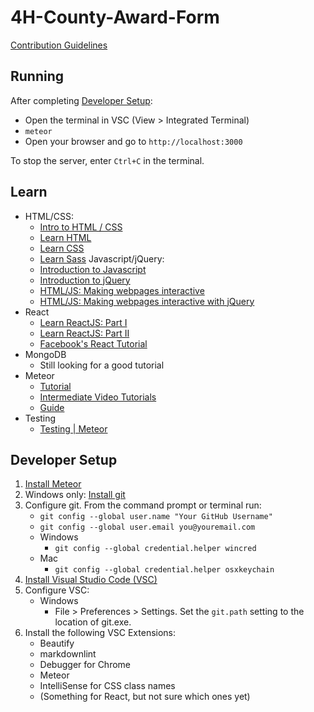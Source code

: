# 4H-County-Award-Form

[Contribution Guidelines](CONTRIBUTING.md)

## Running
After completing [Developer Setup](#DeveloperSetup):
- Open the terminal in VSC (View > Integrated Terminal)
- `meteor`
- Open your browser and go to `http://localhost:3000`

To stop the server, enter `Ctrl+C` in the terminal.

## Learn
- HTML/CSS:
  - [Intro to HTML / CSS](https://www.khanacademy.org/computing/computer-programming/html-css)
  - [Learn HTML](https://www.codecademy.com/learn/learn-html)
  - [Learn CSS](https://www.codecademy.com/learn/learn-css)
  - [Learn Sass](https://www.codecademy.com/learn/learn-sass)
Javascript/jQuery:
  - [Introduction to Javascript](https://www.codecademy.com/learn/introduction-to-javascript)
  - [Introduction to jQuery](https://www.codecademy.com/learn/learn-jquery)
  - [HTML/JS: Making webpages interactive](https://www.khanacademy.org/computing/computer-programming/html-css-js)
  - [HTML/JS: Making webpages interactive with jQuery](https://www.khanacademy.org/computing/computer-programming/html-js-jquery)
- React
  - [Learn ReactJS: Part I](https://www.codecademy.com/learn/react-101)
  - [Learn ReactJS: Part II](https://www.codecademy.com/learn/react-102)
  - [Facebook's React Tutorial](https://facebook.github.io/react/docs/tutorial.html)
- MongoDB
  - Still looking for a good tutorial
- Meteor
  - [Tutorial](https://www.meteor.com/tutorials/react/creating-an-app)
  - [Intermediate Video Tutorials](https://www.youtube.com/watch?v=BI8IslJHSag&list=PLLnpHn493BHFYZUSK62aVycgcAouqBt7V)
  - [Guide](http://guide.meteor.com/)
- Testing
  - [Testing | Meteor](https://guide.meteor.com/testing.html)


## <a name="DeveloperSetup"></a>Developer Setup
1. [Install Meteor](https://www.meteor.com/install)
1. Windows only: [Install git](https://git-scm.com/)
1. Configure git.  From the command prompt or terminal run:
    - `git config --global user.name "Your GitHub Username"`
    - `git config --global user.email you@youremail.com`
    - Windows
      - `git config --global credential.helper wincred`
    - Mac
      - `git config --global credential.helper osxkeychain`
1. [Install Visual Studio Code (VSC)](https://code.visualstudio.com/)
1. Configure VSC:
    - Windows
      - File > Preferences > Settings.  Set the `git.path` setting to the location of git.exe.
1. Install the following VSC Extensions:
    - Beautify
    - markdownlint
    - Debugger for Chrome
    - Meteor
    - IntelliSense for CSS class names
    - (Something for React, but not sure which ones yet)
